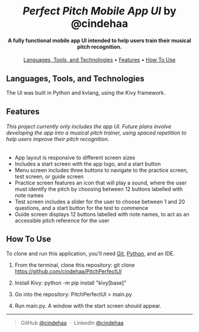 <h1 align="center">
  <br>
  <i>Perfect Pitch Mobile App UI</i> by @cindehaa
  <br>
</h1>

<h4 align="center">A fully functional mobile app UI intended to help users train their musical pitch recognition.</h4>

<p align="center">
  <a href="#languages-tools-and-technologies">Languages, Tools, and Technologies</a> •
  <a href="features">Features</a> •
  <a href="#how-to-use">How To Use</a> 
</p>

## Languages, Tools, and Technologies
The UI was built in Python and kvlang, using the Kivy framework.

## Features
###### This project currently only includes the app UI. Future plans involve developing the app into a musical pitch trainer, using spaced repetition to help users improve their pitch recognition.

* App layout is responsive to different screen sizes
* Includes a start screen with the app logo, and a start button
* Menu screen includes three buttons to navigate to the practice screen, test screen, or guide screen
* Practice screen features an icon that will play a sound, where the user must identify the pitch by choosing between 12 buttons labelled with note names
* Test screen includes a slider for the user to choose between 1 and 20 questions, and a start button for the test to commence
* Guide screen displays 12 buttons labelled with note names, to act as an accessible pitch reference for the user

## How To Use

To clone and run this application, you'll need [Git](https://git-scm.com), [Python](https://www.python.org/downloads/), and an IDE.

1. From the terminal, clone this repository:
git clone https://github.com/cindehaa/PitchPerfectUI

2. Install Kivy: python -m pip install "kivy[base]"

3. Go into the repository: PitchPerfectUI > main.py 

4. Run main.py. A window with the start screen should appear.
---

> GitHub [@cindehaa](https://github.com/cindehaa) &nbsp;&middot;&nbsp;
> LinkedIn [@cindehaa](https://www.linkedin.com/in/cindehaa/)

